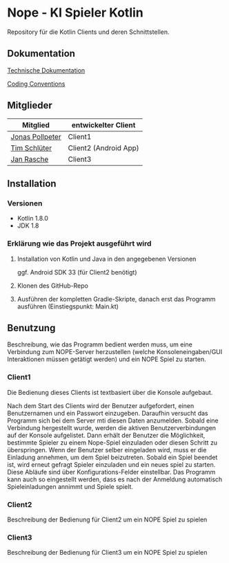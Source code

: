 # Nope - KI Spieler Kotlin

Repository für die Kotlin Clients und deren Schnittstellen.


## Dokumentation
[Technische Dokumentation](https://github.com/Nope-Cardgame/KIKotlin/blob/16fdfb6eed3a06c6ebd31123adc867bfcbd85c07/doc/TechnischeDokumentation.md)

[Coding Conventions](https://github.com/Nope-Cardgame/KIKotlin/blob/16fdfb6eed3a06c6ebd31123adc867bfcbd85c07/doc/CodingConventions.md)


## Mitglieder
Mitglied | entwickelter Client | 
--- | --- |
[Jonas Pollpeter](https://github.com/JonasPTFL) | Client1
[Tim Schlüter](https://github.com/TosSystems) | Client2 (Android App)
[Jan Rasche](https://github.com/Muquinbla) | Client3


## Installation

### Versionen
- Kotlin 1.8.0
- JDK 1.8

### Erklärung wie das Projekt ausgeführt wird

1. Installation von Kotlin und Java in den angegebenen Versionen 

    ggf. Android SDK 33 (für Client2 benötigt)  
3. Klonen des GitHub-Repo
4. Ausführen der kompletten Gradle-Skripte, danach erst das Programm ausführen (Einstiegspunkt: Main.kt)


## Benutzung
Beschreibung, wie das Programm bedient werden muss, um eine Verbindung zum NOPE-Server herzustellen (welche Konsoleneingaben/GUI Interaktionen müssen getätigt werden) und ein NOPE Spiel zu starten.

### Client1
Die Bedienung dieses Clients ist textbasiert über die Konsole aufgebaut. 

Nach dem Start des Clients wird der Benutzer aufgefordert, einen Benutzernamen und ein Passwort einzugeben.
Daraufhin versucht das Programm sich bei dem Server mti diesen Daten anzumelden. Sobald eine Verbindung hergestellt wurde, 
werden die aktiven Benutzerverbindungen auf der Konsole aufgelistet. Dann erhält der Benutzer die Möglichkeit, bestimmte Spieler
zu einem Nope-Spiel einzuladen oder diesen Schritt zu überspringen. Wenn der Benutzer selber eingeladen wird, muss er die Einladung
annehmen, um dem Spiel beizutreten. Sobald ein Spiel beendet ist, wird erneut gefragt Spieler einzuladen und ein neues spiel zu starten. 
Diese Abläufe sind über Konfigurations-Felder einstellbar. Das Programm kann auch so eingestellt werden, dass es nach der Anmeldung
automatisch Spieleinladungen annimmt und Spiele spielt.

### Client2
Beschreibung der Bedienung für Client2 um ein NOPE Spiel zu spielen

### Client3
Beschreibung der Bedienung für Client3 um ein NOPE Spiel zu spielen
